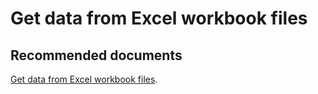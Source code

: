   <properties
	pageTitle="get data from excel workbook files"
	description="get data from excel workbook files"
	service="microsoft.PowerBIDedicated"
	resource="capacities"
	authors="pjfreitas"
	ms.author="pfreitas"	
	displayOrder="950"
	selfHelpType="generic"
	supportTopicIds="32628105"
	productPesIds="16334"
	cloudEnvironments="public, MoonCake, fairfax" 
	articleId="3e005c72-c341-9ab3-26bc-6d8610b01082"
/>

# Get data from Excel workbook files

## **Recommended documents**

[Get data from Excel workbook files](https://docs.microsoft.com/power-bi/service-excel-workbook-files).<br>